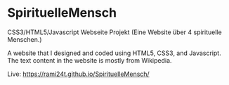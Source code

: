 # SpirituelleMensch

CSS3/HTML5/Javascript Webseite Projekt (Eine Website über 4 spirituelle Menschen.)

A website that I designed and coded using HTML5, CSS3, and Javascript.
The text content in the website is mostly from Wikipedia.

Live: https://rami24t.github.io/SpirituelleMensch/
